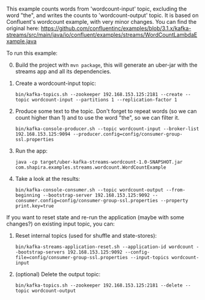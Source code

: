 This example counts words from 'wordcount-input' topic, excluding the word "the", and writes the counts to 'wordcount-output' topic. It is based on Confluent's wordcount example, with very minor changes. You can find the original here:
https://github.com/confluentinc/examples/blob/3.1.x/kafka-streams/src/main/java/io/confluent/examples/streams/WordCountLambdaExample.java

To run this example:

0. Build the project with `mvn package`, this will generate an uber-jar with the streams app and all its dependencies.
1. Create a wordcount-input topic:

    `bin/kafka-topics.sh --zookeeper 192.168.153.125:2181 --create --topic wordcount-input --partitions 1 --replication-factor 1`

2. Produce some text to the topic. Don't forget to repeat words (so we can count higher than 1) and to use the word "the", so we can filter it.

   `bin/kafka-console-producer.sh --topic wordcount-input --broker-list 192.168.153.125:9094 --producer.config=config/consumer-group-ssl.properties`

3. Run the app:

    `java -cp target/uber-kafka-streams-wordcount-1.0-SNAPSHOT.jar com.shapira.examples.streams.wordcount.WordCountExample`

4. Take a look at the results:

    `bin/kafka-console-consumer.sh --topic wordcount-output --from-beginning --bootstrap-server 192.168.153.125:9092 --consumer.config=config/consumer-group-ssl.properties --property print.key=true`

If you want to reset state and re-run the application (maybe with some changes?) on existing input topic, you can:

1. Reset internal topics (used for shuffle and state-stores):

    `bin/kafka-streams-application-reset.sh --application-id wordcount --bootstrap-servers 192.168.153.125:9092 --config-file=config/consumer-group-ssl.properties --input-topics wordcount-input`

2. (optional) Delete the output topic:

    `bin/kafka-topics.sh --zookeeper 192.168.153.125:2181 --delete --topic wordcount-output`





